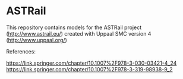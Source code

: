 # ASTRail
This repository contains models for the ASTRail project (http://www.astrail.eu/) created with Uppaal SMC version 4 (http://www.uppaal.org/)

References:

https://link.springer.com/chapter/10.1007%2F978-3-030-03421-4_24
https://link.springer.com/chapter/10.1007%2F978-3-319-98938-9_2
